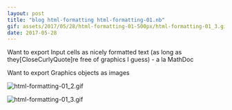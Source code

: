 ```yaml
---
layout: post
title: "blog html-formatting html-formatting-01.nb"
gif: assets/2017/05/28/html-formatting-01-500px/html-formatting-01_3.gif
date: 2017-05-28
---
```


Want to export Input cells as nicely formatted text (as long as they\[CloseCurlyQuote]re free of graphics I guess) - a la MathDoc 

Want to export Graphics objects as images

![html-formatting-01_2.gif](../../../assets/2017/05/28/html-formatting-01-500px/html-formatting-01_2.gif)

![html-formatting-01_3.gif](../../../assets/2017/05/28/html-formatting-01-500px/html-formatting-01_3.gif)

